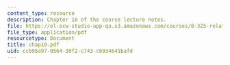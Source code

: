 ```yaml
---
content_type: resource
description: Chapter 10 of the course lecture notes.
file: https://ol-ocw-studio-app-qa.s3.amazonaws.com/courses/8-325-relativistic-quantum-field-theory-iii-spring-2003/ccb96a97056430f2c743c6934641bafd_chap10.pdf
file_type: application/pdf
resourcetype: Document
title: chap10.pdf
uid: ccb96a97-0564-30f2-c743-c6934641bafd
---
```


